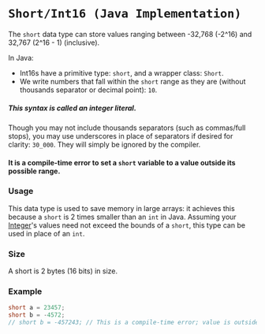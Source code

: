 # `Short/Int16 (Java Implementation)`
The `short` data type can store values ranging between -32,768 (-2^16) and 32,767 (2^16 - 1) (inclusive).

In Java:
* Int16s have a primitive type: `short`, and a wrapper class: `Short`.
* We write numbers that fall within the `short` range as they are (without thousands separator or decimal point): `10`.
##### This syntax is called an integer literal.
Though you may not include thousands separators (such as commas/full stops),
you may use underscores in place of separators if desired for clarity: `30_000`.
They will simply be ignored by the compiler.
#### It is a compile-time error to set a `short` variable to a value outside its possible range.

### Usage
This data type is used to save memory in large arrays: it achieves this because a `short` is 2 times smaller
than an `int` in Java. Assuming your [Integer](../fundamentals/INTEGER.md)'s values need not exceed the
bounds of a `short`, this type can be used in place of an `int`.

### Size
A short is 2 bytes (16 bits) in size.

### Example
```java
short a = 23457;
short b = -4572;
// short b = -457243; // This is a compile-time error; value is outside the range of short
```
